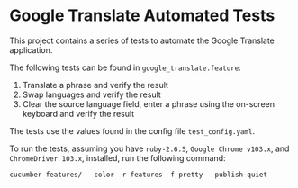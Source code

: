 # Google Translate Automated Tests

This project contains a series of tests to automate the Google Translate application.

The following tests can be found in `google_translate.feature`:
1. Translate a phrase and verify the result
2. Swap languages and verify the result
3. Clear the source language field, enter a phrase using the on-screen keyboard and verify the result

The tests use the values found in the config file `test_config.yaml`.

To run the tests, assuming you have `ruby-2.6.5`, `Google Chrome v103.x`, and `ChromeDriver 103.x`,  installed, run the following command:

`cucumber features/ --color -r features -f pretty --publish-quiet`